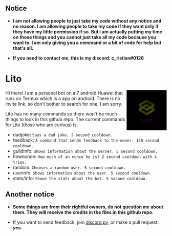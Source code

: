 ## Notice

- **I am not allowing people to just take my code without any notice and no reason. I am allowing people to take my code if they want only if they have my little permission if so. But I am actually putting my time on those things and you cannot just take all my code because you want to. I am only giving you a command or a bit of code for help but that's all.**

- **If you need to contact me, this is my discord: c_ristian#0126**



# Lito

<img align=right height=125 src=.github/f5a3d8aa3d1ee5333c23b0416c7e52ca.png>

Hi there! I am a personal bot on a 7 android Huawei that runs on Termux which is a app on android.
There is no invite link, so don't bother to search for one. I am sorry.

Lito has no many commands so there won't be much things to look in this github repo.
The current commands for Lito (those who are curious) is:
  - dadjoke:      `Says a dad joke. 2 second cooldown.`
  - feedback:     `A command that sends feedback to the owner. 150 second cooldown.`
  - guildinfo:    `Shows information about the server. 5 second cooldown.`
  - hownonce:     `How much of an nonce he is? 2 second cooldown with 4 tries.`
  - random:       `Chooses a random user. 5 second cooldown.`
  - userinfo:     `Shows information about the user. 5 second cooldown.`
  - stats/info: `Shows the stats about the bot. 5 second cooldown.`

## Another notice

   - **Some things are from their rightful owners, do not question me about them. They will receive the credits in the files in this github repo.**

   - If you want to send feedback, join [discord.py]( https://discord.gg/dpy), or make a pull request. ***yes.***
